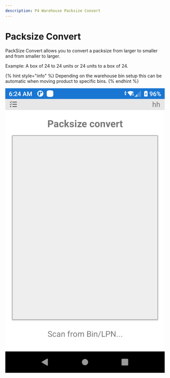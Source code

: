 ```yaml
---
description: P4 Warehouse Packsize Convert
---
```


# Packsize Convert

PackSize Convert allows you to convert a packsize from larger to smaller and from smaller to larger.

Example: A box of 24 to 24 units or 24 units to a box of 24.

{% hint style="info" %}
Depending on the warehouse bin setup this can be automatic when moving product to specific bins.&#x20;
{% endhint %}

![](<../../.gitbook/assets/image (225).png>)
